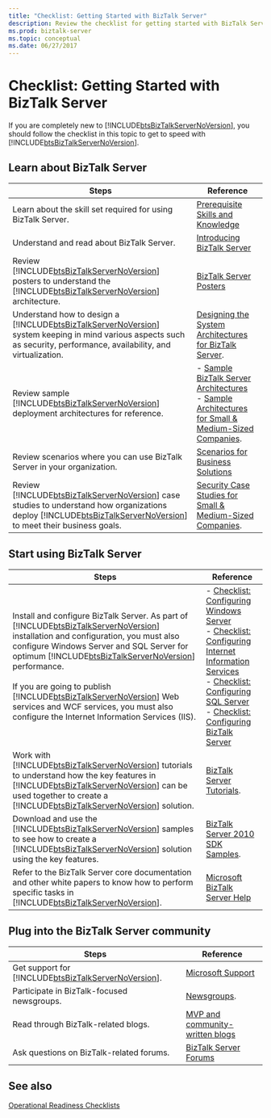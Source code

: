 ```yaml
---
title: "Checklist: Getting Started with BizTalk Server"
description: Review the checklist for getting started with BizTalk Server.
ms.prod: biztalk-server
ms.topic: conceptual
ms.date: 06/27/2017
---
```


# Checklist: Getting Started with BizTalk Server

If you are completely new to [!INCLUDE[btsBizTalkServerNoVersion](../includes/btsbiztalkservernoversion-md.md)], you should follow the checklist in this topic to get to speed with [!INCLUDE[btsBizTalkServerNoVersion](../includes/btsbiztalkservernoversion-md.md)].

## Learn about BizTalk Server

| Steps | Reference |
|-------|-----------|
| Learn about the skill set required for using BizTalk Server. | [Prerequisite Skills and Knowledge](../core/prerequisite-skills-and-knowledge5.md) |
| Understand and read about BizTalk Server. | [Introducing BizTalk Server](../core/introducing-biztalk-server.md) |
| Review [!INCLUDE[btsBizTalkServerNoVersion](../includes/btsbiztalkservernoversion-md.md)] posters to understand the [!INCLUDE[btsBizTalkServerNoVersion](../includes/btsbiztalkservernoversion-md.md)] architecture. | [BizTalk Server Posters](https://download.microsoft.com/download/E/8/B/E8B0CAD0-5A1D-4A1A-A2DC-5C9962C76AC5/BizTalk_Server_2010_Posters.pdf) |
| Understand how to design a [!INCLUDE[btsBizTalkServerNoVersion](../includes/btsbiztalkservernoversion-md.md)] system keeping in mind various aspects such as security, performance, availability, and virtualization. | [Designing the System Architectures for BizTalk Server](../core/designing-the-system-architectures-for-biztalk-server.md). |
| Review sample [!INCLUDE[btsBizTalkServerNoVersion](../includes/btsbiztalkservernoversion-md.md)] deployment architectures for reference. | - [Sample BizTalk Server Architectures](../core/sample-biztalk-server-architectures.md) <br>- [Sample Architectures for Small & Medium-Sized Companies](../core/sample-architectures-for-small-medium-sized-companies.md). |
| Review scenarios where you can use BizTalk Server in your organization. | [Scenarios for Business Solutions](../core/scenarios-for-business-solutions.md) |
| Review [!INCLUDE[btsBizTalkServerNoVersion](../includes/btsbiztalkservernoversion-md.md)] case studies to understand how organizations deploy [!INCLUDE[btsBizTalkServerNoVersion](../includes/btsbiztalkservernoversion-md.md)] to meet their business goals. | [Security Case Studies for Small & Medium-Sized Companies](../core/security-case-studies-for-small-to-medium-sized-companies.md). |

## Start using BizTalk Server

| Steps | Reference |
|-------|-----------|
| Install and configure BizTalk Server. As part of [!INCLUDE[btsBizTalkServerNoVersion](../includes/btsbiztalkservernoversion-md.md)] installation and configuration, you must also configure Windows Server and SQL Server for optimum [!INCLUDE[btsBizTalkServerNoVersion](../includes/btsbiztalkservernoversion-md.md)] performance. <br><br>If you are going to publish [!INCLUDE[btsBizTalkServerNoVersion](../includes/btsbiztalkservernoversion-md.md)] Web services and WCF services, you must also configure the Internet Information Services (IIS). | - [Checklist: Configuring Windows Server](checklist-configuring-windows-server.md) <br>- [Checklist: Configuring Internet Information Services](checklist-configuring-internet-information-services.md) <br>- [Checklist: Configuring SQL Server](checklist-configuring-sql-server.md) <br>- [Checklist: Configuring BizTalk Server](checklist-configuring-biztalk-server.md) |
| Work with [!INCLUDE[btsBizTalkServerNoVersion](../includes/btsbiztalkservernoversion-md.md)] tutorials to understand how the key features in [!INCLUDE[btsBizTalkServerNoVersion](../includes/btsbiztalkservernoversion-md.md)] can be used together to create a [!INCLUDE[btsBizTalkServerNoVersion](../includes/btsbiztalkservernoversion-md.md)] solution. | [BizTalk Server Tutorials](../core/biztalk-server-tutorials.md). |
| Download and use the [!INCLUDE[btsBizTalkServerNoVersion](../includes/btsbiztalkservernoversion-md.md)] samples to see how to create a [!INCLUDE[btsBizTalkServerNoVersion](../includes/btsbiztalkservernoversion-md.md)] solution using the key features. | [BizTalk Server 2010 SDK Samples](../core/samples-in-the-sdk.md). |
| Refer to the BizTalk Server core documentation and other white papers to know how to perform specific tasks in [!INCLUDE[btsBizTalkServerNoVersion](../includes/btsbiztalkservernoversion-md.md)]. | [Microsoft BizTalk Server Help](../core/biztalk-server-core-documentation.md) |

## Plug into the BizTalk Server community

| Steps | Reference |
|-------|-----------|
| Get support for [!INCLUDE[btsBizTalkServerNoVersion](../includes/btsbiztalkservernoversion-md.md)]. | [Microsoft Support](https://support.microsoft.com/contactus/) |
| Participate in BizTalk-focused newsgroups. | [Newsgroups](/previous-versions/aa937644(v=msdn.10)). |
| Read through BizTalk-related blogs. | [MVP and community-written blogs](/biztalk/dev-center/mvp-and-community-blogs) |
| Ask questions on BizTalk-related forums. | [BizTalk Server Forums](https://go.microsoft.com/fwlink/?LinkId=156441) |

## See also
[Operational Readiness Checklists](~/technical-guides/operational-readiness-checklists.md)